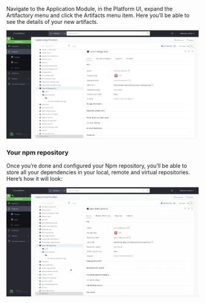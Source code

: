 Navigate to the Application Module, in the Platform UI, expand the Artifactory menu and click the Artifacts menu item. Here you’ll be able to see the details of your new artifacts.

![](image/screenshot9.png)

### Your npm repository

Once you’re done and configured your Npm repository, you’ll be able to store all your dependencies in your local, remote and virtual repositories. Here’s how it will look:

![](image/screenshot10.webp)

